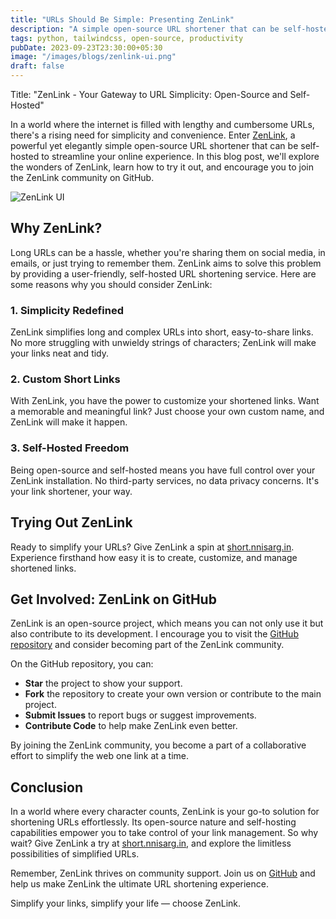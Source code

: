 ```yaml
---
title: "URLs Should Be Simple: Presenting ZenLink"
description: "A simple open-source URL shortener that can be self-hosted."
tags: python, tailwindcss, open-source, productivity
pubDate: 2023-09-23T23:30:00+05:30
image: "/images/blogs/zenlink-ui.png"
draft: false
---
```


Title: "ZenLink - Your Gateway to URL Simplicity: Open-Source and Self-Hosted"

In a world where the internet is filled with lengthy and cumbersome URLs, there's a rising need for simplicity and convenience. Enter [ZenLink](https://short.nnisarg.in), a powerful yet elegantly simple open-source URL shortener that can be self-hosted to streamline your online experience. In this blog post, we'll explore the wonders of ZenLink, learn how to try it out, and encourage you to join the ZenLink community on GitHub.

![ZenLink UI](https://nnisarg.in/images/blogs/zenlink-ui.png)

## Why ZenLink?

Long URLs can be a hassle, whether you're sharing them on social media, in emails, or just trying to remember them. ZenLink aims to solve this problem by providing a user-friendly, self-hosted URL shortening service. Here are some reasons why you should consider ZenLink:

### 1. Simplicity Redefined

ZenLink simplifies long and complex URLs into short, easy-to-share links. No more struggling with unwieldy strings of characters; ZenLink will make your links neat and tidy.

### 2. Custom Short Links

With ZenLink, you have the power to customize your shortened links. Want a memorable and meaningful link? Just choose your own custom name, and ZenLink will make it happen.

### 3. Self-Hosted Freedom

Being open-source and self-hosted means you have full control over your ZenLink installation. No third-party services, no data privacy concerns. It's your link shortener, your way.

## Trying Out ZenLink

Ready to simplify your URLs? Give ZenLink a spin at [short.nnisarg.in](http://short.nnisarg.in). Experience firsthand how easy it is to create, customize, and manage shortened links.

## Get Involved: ZenLink on GitHub

ZenLink is an open-source project, which means you can not only use it but also contribute to its development. I encourage you to visit the [GitHub repository](https://github.com/nnisarggada/zenlink) and consider becoming part of the ZenLink community.

On the GitHub repository, you can:

- **Star** the project to show your support.
- **Fork** the repository to create your own version or contribute to the main project.
- **Submit Issues** to report bugs or suggest improvements.
- **Contribute Code** to help make ZenLink even better.

By joining the ZenLink community, you become a part of a collaborative effort to simplify the web one link at a time.

## Conclusion

In a world where every character counts, ZenLink is your go-to solution for shortening URLs effortlessly. Its open-source nature and self-hosting capabilities empower you to take control of your link management. So why wait? Give ZenLink a try at [short.nnisarg.in](https://short.nnisarg.in), and explore the limitless possibilities of simplified URLs.

Remember, ZenLink thrives on community support. Join us on [GitHub](https://github.com/nnisarggada/zenlink) and help us make ZenLink the ultimate URL shortening experience.

Simplify your links, simplify your life — choose ZenLink.
